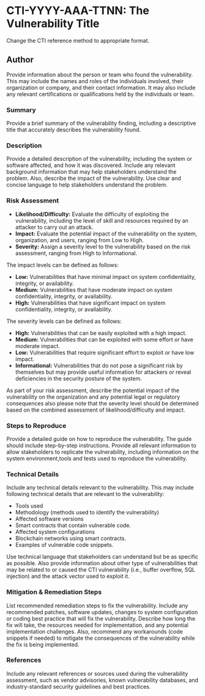 # CTI-YYYY-AAA-TTNN: The Vulnerability Title

Change the CTI reference method to appropriate format.

## Author

Provide information about the person or team who found the vulnerability. This may include the names and roles of the individuals involved, their organization or company, and their contact information. It may also include any relevant certifications or qualifications held by the individuals or team.  

### Summary

Provide a brief summary of the vulnerability finding, including a descriptive title that accurately describes the vulnerability found.

### Description

Provide a detailed description of the vulnerability, including the system or software affected, and how it was discovered. Include any relevant background information that may help stakeholders understand the problem. Also, describe the impact of the vulnerability. Use clear and concise language to help stakeholders understand the problem.

### Risk Assessment

- **Likelihood/Difficulty:** Evaluate the difficulty of exploiting the vulnerability, including the level of skill and resources required by an attacker to carry out an attack.
- **Impact:** Evaluate the potential impact of the vulnerability on the system, organization, and users, ranging from Low to High.
- **Severity:** Assign a severity level to the vulnerability based on the risk assessment, ranging from High to Informational.

The impact levels can be defined as follows:

- **Low:** Vulnerabilities that have minimal impact on system confidentiality, integrity, or availability.
- **Medium:** Vulnerabilities that have moderate impact on system confidentiality, integrity, or availability.
- **High:** Vulnerabilities that have significant impact on system confidentiality, integrity, or availability.

The severity levels can be defined as follows:

- **High:** Vulnerabilities that can be easily exploited with a high impact.
- **Medium:** Vulnerabilities that can be exploited with some effort or have moderate impact.
- **Low:** Vulnerabilities that require significant effort to exploit or have low impact.
- **Informational:** Vulnerabilities that do not pose a significant risk by themselves but may provide useful information for attackers or reveal deficiencies in the security posture of the system.

As part of your risk assessment, describe the potential impact of the vulnerability on the organization and any potential legal or regulatory consequences also please note that the severity level should be determined based on the combined assessment of likelihood/difficulty and impact.

### Steps to Reproduce

Provide a detailed guide on how to reproduce the vulnerability. The guide should include step-by-step instructions. Provide all relevant information to allow stakeholders to replicate the vulnerability, including information on the system environment,tools and tests used to reproduce the vulnerability.

### Technical Details

Include any technical details relevant to the vulnerability. This may include following technical details that are relevant to the vulnerability:

- Tools used
- Methodology (methods used to identify the vulnerability)
- Affected software versions
- Smart contracts that contain vulnerable code.
- Affected system configurations
- Blockchain networks using smart contracts.
- Examples of vulnerable code snippets.

Use technical language that stakeholders can understand but be as specific as possible. Also provide information about other type of vulnerabilities that may be related to or caused the CTI vulnerability (i.e., buffer overflow, SQL injection) and the attack vector used to exploit it.

### Mitigation & Remediation Steps

List recommended remediation steps to fix the vulnerability. Include any recommended patches, software updates, changes to system configuration or coding best practice that will fix the vulnerability. Describe how long the fix will take, the resources needed for implementation, and any potential implementation challenges. Also, recommend any workarounds (code snippets if needed) to mitigate the consequences of the vulnerability while the fix is being implemented.

### References

Include any relevant references or sources used during the vulnerability assessment, such as vendor advisories, known vulnerability databases, and industry-standard security guidelines and best practices.
